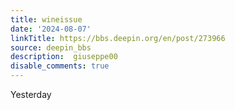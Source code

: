 ```yaml
---
title: wineissue
date: '2024-08-07'
linkTitle: https://bbs.deepin.org/en/post/273966
source: deepin_bbs
description:  giuseppe00 
disable_comments: true
---
```

Yesterday 

